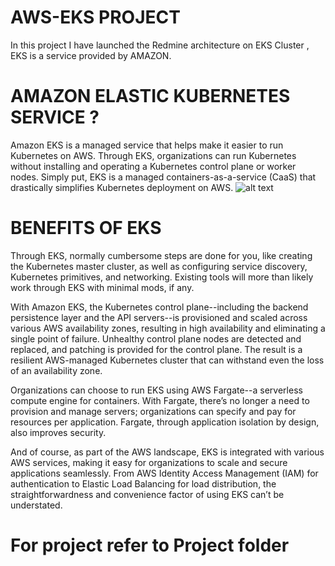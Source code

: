 # AWS-EKS PROJECT
In this project I have launched the Redmine architecture on EKS Cluster , EKS is a service provided by AMAZON.
# AMAZON ELASTIC KUBERNETES SERVICE ?
Amazon EKS is a managed service that helps make it easier to run Kubernetes on AWS. Through EKS, organizations can run Kubernetes without installing and operating a Kubernetes control plane or worker nodes. Simply put, EKS is a managed containers-as-a-service (CaaS) that drastically simplifies Kubernetes deployment on AWS.
![alt text](https://d1.awsstatic.com/re19/FargateonEKS/Landing-Page-Diagram-EKS@2x.e7f23e44e4b460fc9f46d5f77a3a8d60807dc111.png)
# BENEFITS OF EKS
Through EKS, normally cumbersome steps are done for you, like creating the Kubernetes master cluster, as well as configuring service discovery, Kubernetes primitives, and networking. Existing tools will more than likely work through EKS with minimal mods, if any.

With Amazon EKS, the Kubernetes control plane--including the backend persistence layer and the API servers--is provisioned and scaled across various AWS availability zones, resulting in high availability and eliminating a single point of failure. Unhealthy control plane nodes are detected and replaced, and patching is provided for the control plane. The result is a resilient AWS-managed Kubernetes cluster that can withstand even the loss of an availability zone.

Organizations can choose to run EKS using AWS Fargate--a serverless compute engine for containers. With Fargate, there’s no longer a need to provision and manage servers; organizations can specify and pay for resources per application. Fargate, through application isolation by design, also improves security.

And of course, as part of the AWS landscape, EKS is integrated with various AWS services, making it easy for organizations to scale and secure applications seamlessly. From AWS Identity Access Management (IAM) for authentication to Elastic Load Balancing for load distribution, the straightforwardness and convenience factor of using EKS can’t be understated.


# **For project refer to Project folder**












